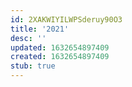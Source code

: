 ```yaml
---
id: 2XAKWIYILWPSderuy90O3
title: '2021'
desc: ''
updated: 1632654897409
created: 1632654897409
stub: true
---
```


